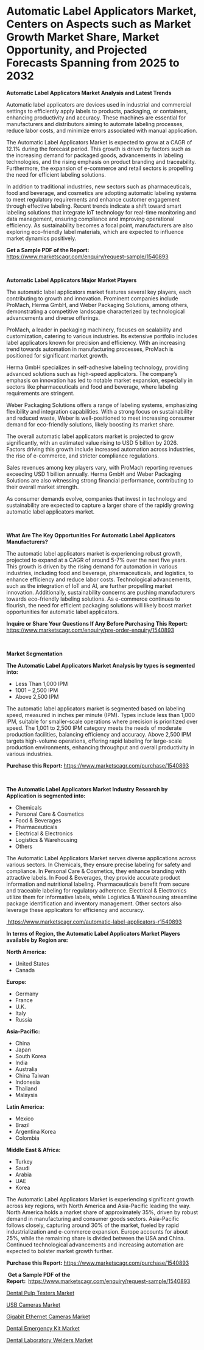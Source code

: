 <p><h1>Automatic Label Applicators Market, Centers on Aspects such as Market Growth Market Share, Market Opportunity, and Projected Forecasts Spanning from 2025 to 2032</h1></p><p><strong>Automatic Label Applicators Market Analysis and Latest Trends</strong></p>
<p><p>Automatic label applicators are devices used in industrial and commercial settings to efficiently apply labels to products, packaging, or containers, enhancing productivity and accuracy. These machines are essential for manufacturers and distributors aiming to automate labeling processes, reduce labor costs, and minimize errors associated with manual application.</p><p>The Automatic Label Applicators Market is expected to grow at a CAGR of 12.1% during the forecast period. This growth is driven by factors such as the increasing demand for packaged goods, advancements in labeling technologies, and the rising emphasis on product branding and traceability. Furthermore, the expansion of e-commerce and retail sectors is propelling the need for efficient labeling solutions. </p><p>In addition to traditional industries, new sectors such as pharmaceuticals, food and beverage, and cosmetics are adopting automatic labeling systems to meet regulatory requirements and enhance customer engagement through effective labeling. Recent trends indicate a shift toward smart labeling solutions that integrate IoT technology for real-time monitoring and data management, ensuring compliance and improving operational efficiency. As sustainability becomes a focal point, manufacturers are also exploring eco-friendly label materials, which are expected to influence market dynamics positively.</p></p>
<p><strong>Get a Sample PDF of the Report:&nbsp;</strong> <a href="https://www.marketscagr.com/enquiry/request-sample/1540893?utm_campaign=2517&utm_medium=2&utm_source=Github&utm_content=ia&utm_term=10042025&utm_id=automatic-label-applicators">https://www.marketscagr.com/enquiry/request-sample/1540893</a></p>
<p>&nbsp;</p>
<p><strong>Automatic Label Applicators Major Market Players</strong></p>
<p><p>The automatic label applicators market features several key players, each contributing to growth and innovation. Prominent companies include ProMach, Herma GmbH, and Weber Packaging Solutions, among others, demonstrating a competitive landscape characterized by technological advancements and diverse offerings.</p><p>ProMach, a leader in packaging machinery, focuses on scalability and customization, catering to various industries. Its extensive portfolio includes label applicators known for precision and efficiency. With an increasing trend towards automation in manufacturing processes, ProMach is positioned for significant market growth.</p><p>Herma GmbH specializes in self-adhesive labeling technology, providing advanced solutions such as high-speed applicators. The company’s emphasis on innovation has led to notable market expansion, especially in sectors like pharmaceuticals and food and beverage, where labeling requirements are stringent. </p><p>Weber Packaging Solutions offers a range of labeling systems, emphasizing flexibility and integration capabilities. With a strong focus on sustainability and reduced waste, Weber is well-positioned to meet increasing consumer demand for eco-friendly solutions, likely boosting its market share.</p><p>The overall automatic label applicators market is projected to grow significantly, with an estimated value rising to USD 5 billion by 2026. Factors driving this growth include increased automation across industries, the rise of e-commerce, and stricter compliance regulations.</p><p>Sales revenues among key players vary, with ProMach reporting revenues exceeding USD 1 billion annually. Herma GmbH and Weber Packaging Solutions are also witnessing strong financial performance, contributing to their overall market strength.</p><p>As consumer demands evolve, companies that invest in technology and sustainability are expected to capture a larger share of the rapidly growing automatic label applicators market.</p></p>
<p>&nbsp;</p>
<p><strong>What Are The Key Opportunities For Automatic Label Applicators Manufacturers?</strong></p>
<p><p>The automatic label applicators market is experiencing robust growth, projected to expand at a CAGR of around 5-7% over the next five years. This growth is driven by the rising demand for automation in various industries, including food and beverage, pharmaceuticals, and logistics, to enhance efficiency and reduce labor costs. Technological advancements, such as the integration of IoT and AI, are further propelling market innovation. Additionally, sustainability concerns are pushing manufacturers towards eco-friendly labeling solutions. As e-commerce continues to flourish, the need for efficient packaging solutions will likely boost market opportunities for automatic label applicators.</p></p>
<p><strong>Inquire or Share Your Questions If Any Before Purchasing This Report:</strong> <a href="https://www.marketscagr.com/enquiry/pre-order-enquiry/1540893?utm_campaign=2517&utm_medium=2&utm_source=Github&utm_content=ia&utm_term=10042025&utm_id=automatic-label-applicators">https://www.marketscagr.com/enquiry/pre-order-enquiry/1540893</a></p>
<p>&nbsp;</p>
<p><strong>Market Segmentation</strong></p>
<p><strong>The Automatic Label Applicators Market Analysis by types is segmented into:</strong></p>
<p><ul><li>Less Than 1,000 IPM</li><li>1001 – 2,500 IPM</li><li>Above 2,500 IPM</li></ul></p>
<p><p>The automatic label applicators market is segmented based on labeling speed, measured in inches per minute (IPM). Types include less than 1,000 IPM, suitable for smaller-scale operations where precision is prioritized over speed. The 1,001 to 2,500 IPM category meets the needs of moderate production facilities, balancing efficiency and accuracy. Above 2,500 IPM targets high-volume operations, offering rapid labeling for large-scale production environments, enhancing throughput and overall productivity in various industries.</p></p>
<p><strong>Purchase this Report:&nbsp;</strong><a href="https://www.marketscagr.com/purchase/1540893?utm_campaign=2517&utm_medium=2&utm_source=Github&utm_content=ia&utm_term=10042025&utm_id=automatic-label-applicators">https://www.marketscagr.com/purchase/1540893</a></p>
<p>&nbsp;</p>
<p><strong>The Automatic Label Applicators Market Industry Research by Application is segmented into:</strong></p>
<p><ul><li>Chemicals</li><li>Personal Care & Cosmetics</li><li>Food & Beverages</li><li>Pharmaceuticals</li><li>Electrical & Electronics</li><li>Logistics & Warehousing</li><li>Others</li></ul></p>
<p><p>The Automatic Label Applicators Market serves diverse applications across various sectors. In Chemicals, they ensure precise labeling for safety and compliance. In Personal Care & Cosmetics, they enhance branding with attractive labels. In Food & Beverages, they provide accurate product information and nutritional labeling. Pharmaceuticals benefit from secure and traceable labeling for regulatory adherence. Electrical & Electronics utilize them for informative labels, while Logistics & Warehousing streamline package identification and inventory management. Other sectors also leverage these applicators for efficiency and accuracy.</p></p>
<p><a href="https://www.marketscagr.com/automatic-label-applicators-r1540893?utm_campaign=2517&utm_medium=2&utm_source=Github&utm_content=ia&utm_term=10042025&utm_id=automatic-label-applicators">&nbsp;https://www.marketscagr.com/automatic-label-applicators-r1540893</a></p>
<p><strong>In terms of Region, the Automatic Label Applicators Market Players available by Region are:</strong></p>
<p>
    <p> <strong> North America: </strong>
        <ul>
            <li>United States</li>
            <li>Canada</li>
        </ul>
        </p> 
    <p> <strong> Europe: </strong>
        <ul>
            <li>Germany</li>
            <li>France</li>
            <li>U.K.</li>
            <li>Italy</li>
            <li>Russia</li>
        </ul>
        </p> 
    <p> <strong> Asia-Pacific: </strong>
        <ul>
            <li>China</li>
            <li>Japan</li>
            <li>South Korea</li>
            <li>India</li>
            <li>Australia</li>
            <li>China Taiwan</li>
            <li>Indonesia</li>
            <li>Thailand</li>
            <li>Malaysia</li>
        </ul>
        </p> 
    <p> <strong> Latin America: </strong>
        <ul>
            <li>Mexico</li>
            <li>Brazil</li>
            <li>Argentina Korea</li>
            <li>Colombia</li>
        </ul>
        </p> 
    <p> <strong> Middle East & Africa: </strong>
        <ul>
            <li>Turkey</li>
            <li>Saudi</li>
            <li>Arabia</li>
            <li>UAE</li>
            <li>Korea</li>
        </ul>
    </p>
    </p>
<p><p>The Automatic Label Applicators Market is experiencing significant growth across key regions, with North America and Asia-Pacific leading the way. North America holds a market share of approximately 35%, driven by robust demand in manufacturing and consumer goods sectors. Asia-Pacific follows closely, capturing around 30% of the market, fueled by rapid industrialization and e-commerce expansion. Europe accounts for about 25%, while the remaining share is divided between the USA and China. Continued technological advancements and increasing automation are expected to bolster market growth further.</p></p>
<p><strong>Purchase this Report: </strong><a href="https://www.marketscagr.com/purchase/1540893?utm_campaign=2517&utm_medium=2&utm_source=Github&utm_content=ia&utm_term=10042025&utm_id=automatic-label-applicators">https://www.marketscagr.com/purchase/1540893</a></p>
<p>&nbsp;<strong>Get a Sample PDF of the Report:&nbsp;&nbsp;</strong><a href="https://www.marketscagr.com/enquiry/request-sample/1540893?utm_campaign=2517&utm_medium=2&utm_source=Github&utm_content=ia&utm_term=10042025&utm_id=automatic-label-applicators">https://www.marketscagr.com/enquiry/request-sample/1540893</a></p>
<p><strong></strong></p>
<p><p><a href="https://www.linkedin.com/pulse/in-depth-dental-pulp-testers-market-review-size-share-63cagr-kq68e?utm_campaign=2517&utm_medium=2&utm_source=Github&utm_content=ia&utm_term=10042025&utm_id=automatic-label-applicators">Dental Pulp Testers Market</a></p><p><a href="https://github.com/mayabungard8092/Market-Research-Report-List-1/blob/main/usb-cameras-market.md?utm_campaign=2517&utm_medium=2&utm_source=Github&utm_content=ia&utm_term=10042025&utm_id=automatic-label-applicators">USB Cameras Market</a></p><p><a href="https://github.com/kathiestrine5ty/Market-Research-Report-List-2/blob/main/gigabit-ethernet-cameras-market.md?utm_campaign=2517&utm_medium=2&utm_source=Github&utm_content=ia&utm_term=10042025&utm_id=automatic-label-applicators">Gigabit Ethernet Cameras Market</a></p><p><a href="https://www.linkedin.com/pulse/strategic-overview-dental-emergency-kit-market-industry-tactics-gppvc?utm_campaign=2517&utm_medium=2&utm_source=Github&utm_content=ia&utm_term=10042025&utm_id=automatic-label-applicators">Dental Emergency Kit Market</a></p><p><a href="https://www.linkedin.com/pulse/dental-laboratory-welders-market-trend-shows-promising-pyb3e?utm_campaign=2517&utm_medium=2&utm_source=Github&utm_content=ia&utm_term=10042025&utm_id=automatic-label-applicators">Dental Laboratory Welders Market</a></p></p>